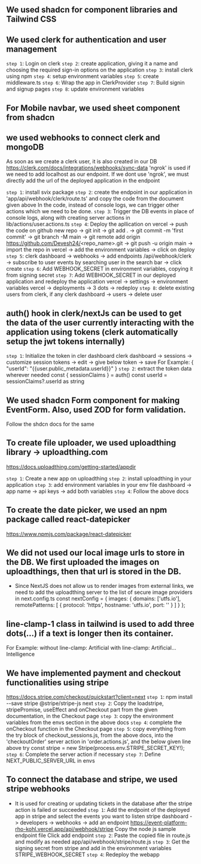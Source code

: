 
## We used shadcn for component libraries and Tailwind CSS

## We used clerk for authentication and user management
`step 1`: Login on clerk
`step 2`: create application, giving it a name and choosing the required sign-in options on the application
`step 3`: install clerk using npm 
`step 4`: setup environment variables
`step 5`: create middleware.ts
`step 6`: Wrap the app in ClerkProvider
`step 7`: Build signin and signup pages
`step 8`: update environment variables


## For Mobile navbar, we used sheet component from shadcn

## we used webhooks to connect clerk and mongoDB
As soon as we create a clerk user, it is also created in our DB
https://clerk.com/docs/integrations/webhooks/sync-data
'ngrok' is used if we need to add localhost as our endpoint. 
If we dont use 'ngrok', we must directly add the url of the deployed application in the endpoint

`step 1`: install svix package
`step 2`: create the endpoint in our application in 'app/api/webhook/clerk/route.ts' and copy the code from the document given above
In the code, instead of console logs, we can trigger other actions which we need to be done.
`step 3`: Trigger the DB events in place of console logs, along with creating server actions in lib/actions/user.actions.ts
`step 4`: Deploy the apllication on vercel
    -> push the code on github
        new repo -> git init -> git add . -> git commit -m 'first commit' -> git branch -M main -> git remote add origin https://github.com/Devesh24/<repo_name>.git -> git push -u origin main
    -> import the repo in vercel
    -> add the environment variables
    -> click on deploy
`step 5`: clerk dashboard -> webhooks 
    -> add endpoints
        <deployedWebsiteEndpoint>/api/webhook/clerk
    -> subscribe to user events by searching user in the search bar
    -> click create
`step 6`: Add WEBHOOK_SECRET in environment variables, copying it from signing secret
`step 7`: Add WEBHOOK_SECRET in our deployed application and redeploy the application
        vercel -> settings -> environment variables
        vercel -> deployments -> 3 dots -> redeploy
`step 8`: delete existing users from clerk, if any
        clerk dashboard -> users -> delete user

## auth() hook in clerk/nextJs can be used to get the data of the user currently interacting with the application using tokens (clerk automatically setup the jwt tokens internally)
`step 1`: Initialize the token in cler dashboard
        clerk dashboard -> sessions -> customize session tokens -> edit -> give below token -> save
        For Example:
        {
          "userId": "{{user.public_metadata.userId}}"
        }
`step 2`: extract the token data wherever needed
        const { sessionClaims } = auth()
        const userId = sessionClaims?.userId as string



## We used shadcn Form component for making EventForm. Also, used ZOD for form validation.
Follow the shdcn docs for the same

## To create file uploader, we used uploadthing library -> uploadthing.com
https://docs.uploadthing.com/getting-started/appdir

`step 1`: Create a new app on uploadthing
`step 2`: install uploadthing in your application
`step 3`: add environment variables in your env file
            dashboard -> app name -> api keys -> add both variables
`step 4`: Follow the above docs

## To create the date picker, we used an npm package called react-datepicker
https://www.npmjs.com/package/react-datepicker

## We did not used our local image urls to store in the DB. We first uploaded the images on uploadthings, then that url is stored in the DB.
- Since NextJS does not allow us to render images from external links, we need to add the uploadthing server to the list of secure image providers in next.config.ts
const nextConfig = {
    images: {
        domains: ['utfs.io'],
        remotePatterns: [
            {
                protocol: 'https',
                hostname: 'utfs.io',
                port: ''
            }
        ]
    }
};

## line-clamp-1 class in tailwind is used to add three dots(...) if a text is longer then its container. 
For Example:
without line-clamp: Artificial                   with line-clamp: Artificial...
                    Intelligence

## We have implemented payment and checkout functionalities using stripe
https://docs.stripe.com/checkout/quickstart?client=next
`step 1`: npm install --save stripe @stripe/stripe-js next
`step 2`: Copy the loadstripe, stripePromise, useEffect and onCheckout part from the given documentation, in the Checkout page
`step 3`: copy the environment variables from the envs section in the above docs
`step 4`: complete the onCheckout function in the Checkout page
`step 5`: copy everything from the try block of checkout_sessions.js, from the above docs, into the 'checkoutOrder' server action in 'order.actions.js', and the below given line above try
    const stripe = new Stripe(process.env.STRIPE_SECRET_KEY!);
`step 6`: Complete the server action if necessary
`step 7`: Define NEXT_PUBLIC_SERVER_URL in envs

## To connect the database and stripe, we used stripe webhooks
- It is used for creating or updating tickets in the database after the stripe action is failed or succeeded
`step 1`: Add the endpoint of the deployed app in stripe and select the events you want to listen
            stripe dashboard -> developers -> webhooks -> add an endpoint 
            https://event-platform-rho-kohl.vercel.app/api/webhook/stripe
            Copy the node js sample endpoint file
            Click add endpoint
`step 2`: Paste the copied file in route.js and modify as needed
            app/api/webhook/stripe/route.js
`step 3`: Get the signing secret from stripe and add in the environment variables
            STRIPE_WEBHOOK_SECRET
`step 4`: Redeploy the webapp
